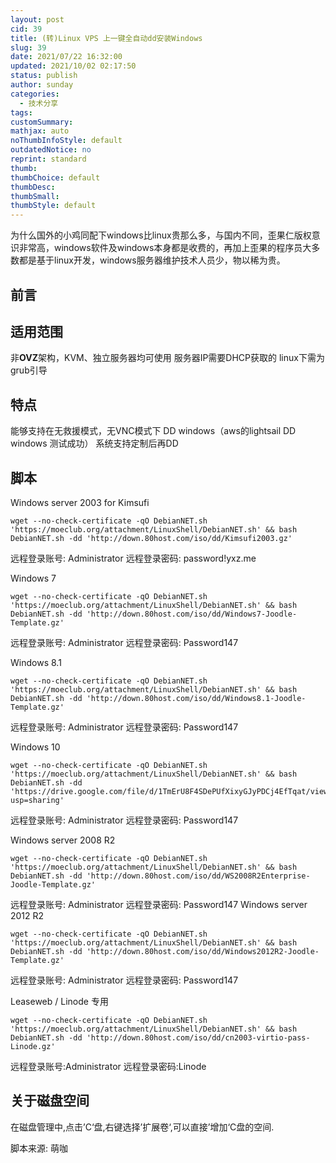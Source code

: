 ```yaml
---
layout: post
cid: 39
title: (转)Linux VPS 上一键全自动dd安装Windows
slug: 39
date: 2021/07/22 16:32:00
updated: 2021/10/02 02:17:50
status: publish
author: sunday
categories: 
  - 技术分享
tags: 
customSummary: 
mathjax: auto
noThumbInfoStyle: default
outdatedNotice: no
reprint: standard
thumb: 
thumbChoice: default
thumbDesc: 
thumbSmall: 
thumbStyle: default
---
```


为什么国外的小鸡同配下windows比linux贵那么多，与国内不同，歪果仁版权意识非常高，windows软件及windows本身都是收费的，再加上歪果的程序员大多数都是基于linux开发，windows服务器维护技术人员少，物以稀为贵。 <!--more--> 


## 前言

<h2>适用范围</h2>

非**OVZ**架构，KVM、独立服务器均可使用
服务器IP需要DHCP获取的
linux下需为grub引导

## 特点
能够支持在无救援模式，无VNC模式下 DD windows（aws的lightsail DD windows 测试成功）
系统支持定制后再DD

## 脚本

Windows server 2003 for Kimsufi

    wget --no-check-certificate -qO DebianNET.sh 'https://moeclub.org/attachment/LinuxShell/DebianNET.sh' && bash DebianNET.sh -dd 'http://down.80host.com/iso/dd/Kimsufi2003.gz'

远程登录账号: Administrator
远程登录密码: password!yxz.me

Windows 7

    wget --no-check-certificate -qO DebianNET.sh 'https://moeclub.org/attachment/LinuxShell/DebianNET.sh' && bash DebianNET.sh -dd 'http://down.80host.com/iso/dd/Windows7-Joodle-Template.gz'

远程登录账号: Administrator
远程登录密码: Password147

Windows 8.1

    wget --no-check-certificate -qO DebianNET.sh 'https://moeclub.org/attachment/LinuxShell/DebianNET.sh' && bash DebianNET.sh -dd 'http://down.80host.com/iso/dd/Windows8.1-Joodle-Template.gz'

远程登录账号: Administrator
远程登录密码: Password147

Windows 10

    wget --no-check-certificate -qO DebianNET.sh 'https://moeclub.org/attachment/LinuxShell/DebianNET.sh' && bash DebianNET.sh -dd 'https://drive.google.com/file/d/1TmErU8F4SDePUfXixyGJyPDCj4EfTqat/view?usp=sharing'

远程登录账号: Administrator
远程登录密码: Password147

Windows server 2008 R2

    wget --no-check-certificate -qO DebianNET.sh 'https://moeclub.org/attachment/LinuxShell/DebianNET.sh' && bash DebianNET.sh -dd 'http://down.80host.com/iso/dd/WS2008R2Enterprise-Joodle-Template.gz'

远程登录账号: Administrator
远程登录密码: Password147
Windows server 2012 R2

    wget --no-check-certificate -qO DebianNET.sh 'https://moeclub.org/attachment/LinuxShell/DebianNET.sh' && bash DebianNET.sh -dd 'http://down.80host.com/iso/dd/Windows2012R2-Joodle-Template.gz'

远程登录账号: Administrator
远程登录密码: Password147

Leaseweb / Linode 专用

    wget --no-check-certificate -qO DebianNET.sh 'https://moeclub.org/attachment/LinuxShell/DebianNET.sh' && bash DebianNET.sh -dd 'http://down.80host.com/iso/dd/cn2003-virtio-pass-Linode.gz'

远程登录账号:Administrator
远程登录密码:Linode

## 关于磁盘空间
在磁盘管理中,点击’C‘盘,右键选择’扩展卷‘,可以直接’增加‘C盘的空间.

脚本来源: 萌咖